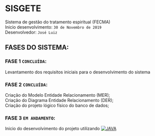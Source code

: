 # SISGETE

Sistema de gestão do tratamento espiritual (FECMA) <br/>
Inicio desenvolvimento: `30 de Novembro de 2019` <br/>
Desenvolvedor:  `José Luiz` <br/>

## FASES DO SISTEMA:

### FASE 1 `CONCLUÍDA`:
Levantamento dos requisitos iniciais para o desenvolvimento do sistema</br>

### FASE 2 `CONCLUÍDA`:
Criação do Modelo Entidade Relacionamento (MER);</br>
Criação do Diagrama Entidade Relacionamento (DER);</br>
Criação do projeto lógico físico do banco de dados;</br>

### FASE 3 `EM ANDAMENTO`:
Inicio do desenvolvimento do projeto utilizando   [![JAVA](https://github.com/gobuffalo/tags/workflows/Tests/badge.svg)](https://github.com/gobuffalo/tags/actions)

